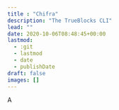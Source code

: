 ```yaml
---
title : "Chifra"
description: "The TrueBlocks CLI"
lead: ""
date: 2020-10-06T08:48:45+00:00
lastmod:
  - :git
  - lastmod
  - date
  - publishDate
draft: false
images: []
---
```


A
